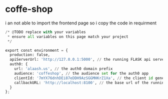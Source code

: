 # coffe-shop
i an not able to import the frontend page so i copy the code in requirment
```python
/* @TODO replace with your variables
 * ensure all variables on this page match your project
 */

export const environment = {
  production: false,
  apiServerUrl: 'http://127.0.0.1:5000', // the running FLASK api server url
  auth0: {
    url: 'alaash.us', // the auth0 domain prefix
    audience: 'coffeshop', // the audience set for the auth0 app
    clientId: '7mYX76dnhDEi87eDDH9AzSGGMHKrZ1Xa', // the client id generated for the auth0 app
    callbackURL: 'http://localhost:8100', // the base url of the running ionic application. 
  }
};
```
